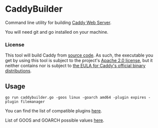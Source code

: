 # CaddyBuilder
Command line utility for building [Caddy Web Server](https://github.com/mholt/caddy).

You will need git and go installed on your machine.

### License

This tool will build Caddy from [source code](https://github.com/mholt/caddy). As such, the executable you get by using this tool is subject to the project's [Apache 2.0 license](https://github.com/mholt/caddy/blob/master/LICENSE.txt), but it neither contains nor is subject to [the EULA for Caddy's official binary distributions](https://github.com/mholt/caddy/blob/master/dist/EULA.txt).

## Usage
```
go run caddybuilder.go -goos linux -goarch amd64 -plugin expires -plugin filemanager
```

You can find the list of compatible plugins [here](https://github.com/mholt/caddy/blob/baf6db5b570e36ea2fee30d50f879255a5895370/caddyhttp/httpserver/plugin.go#L448).

List of GOOS and GOARCH possible values [here](https://github.com/golang/go/blob/master/src/go/build/syslist.go).

